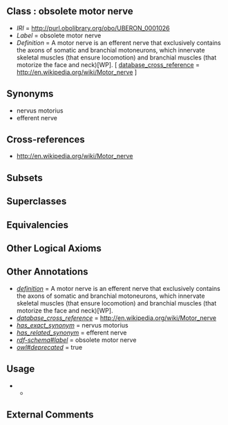 
## Class : obsolete motor nerve

 * *IRI* = http://purl.obolibrary.org/obo/UBERON_0001026
 * *Label* = obsolete motor nerve
 * *Definition* = A motor nerve is an efferent nerve that exclusively contains the axons of somatic and branchial motoneurons, which innervate skeletal muscles (that ensure locomotion) and branchial muscles (that motorize the face and neck)[WP]. [ [database_cross_reference](../../ef/oboInOwl#hasDbXref.md) = http://en.wikipedia.org/wiki/Motor_nerve ]

## Synonyms

 * nervus motorius
 * efferent nerve

## Cross-references

 * http://en.wikipedia.org/wiki/Motor_nerve

## Subsets


## Superclasses


## Equivalencies


## Other Logical Axioms


## Other Annotations

 * *[definition](../../IAO/15/IAO_0000115.md)* = A motor nerve is an efferent nerve that exclusively contains the axons of somatic and branchial motoneurons, which innervate skeletal muscles (that ensure locomotion) and branchial muscles (that motorize the face and neck)[WP].
 * *[database_cross_reference](../../ef/oboInOwl#hasDbXref.md)* = http://en.wikipedia.org/wiki/Motor_nerve
 * *[has_exact_synonym](../../ym/oboInOwl#hasExactSynonym.md)* = nervus motorius
 * *[has_related_synonym](../../ym/oboInOwl#hasRelatedSynonym.md)* = efferent nerve
 * *[rdf-schema#label](../../el/rdf-schema#label.md)* = obsolete motor nerve
 * *[owl#deprecated](../../ed/owl#deprecated.md)* = true

## Usage

 * -

## External Comments

